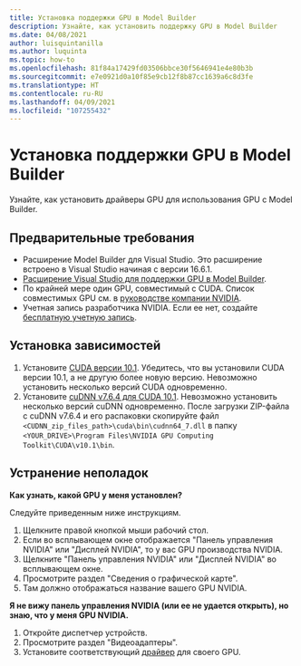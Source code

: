 ```yaml
---
title: Установка поддержки GPU в Model Builder
description: Узнайте, как установить поддержку GPU в Model Builder
ms.date: 04/08/2021
author: luisquintanilla
ms.author: luquinta
ms.topic: how-to
ms.openlocfilehash: 81f84a17429fd03506bbce30f5646941e4e80b3b
ms.sourcegitcommit: e7e0921d0a10f85e9cb12f8b87cc1639a6c8d3fe
ms.translationtype: HT
ms.contentlocale: ru-RU
ms.lasthandoff: 04/09/2021
ms.locfileid: "107255432"
---
```

# <a name="how-to-install-gpu-support-in-model-builder"></a>Установка поддержки GPU в Model Builder

Узнайте, как установить драйверы GPU для использования GPU с Model Builder.

## <a name="prerequisites"></a>Предварительные требования

- Расширение Model Builder для Visual Studio. Это расширение встроено в Visual Studio начиная с версии 16.6.1.
- [Расширение Visual Studio для поддержки GPU в Model Builder](https://marketplace.visualstudio.com/items?itemName=MLNET.ModelBuilderGPU).
- По крайней мере один GPU, совместимый с CUDA. Список совместимых GPU см. в [руководстве компании NVIDIA](https://developer.nvidia.com/cuda-gpus).
- Учетная запись разработчика NVIDIA. Если ее нет, создайте [бесплатную учетную запись](https://developer.nvidia.com/developer-program).

## <a name="install-dependencies"></a>Установка зависимостей

1. Установите [CUDA версии 10.1](https://developer.nvidia.com/cuda-10.1-download-archive-update2). Убедитесь, что вы установили CUDA версии 10.1, а не другую более новую версию. Невозможно установить несколько версий CUDA одновременно.
1. Установите [cuDNN v7.6.4 для CUDA 10.1](https://developer.nvidia.com/rdp/cudnn-download). Невозможно установить несколько версий cuDNN одновременно. После загрузки ZIP-файла с cuDNN v7.6.4 и его распаковки скопируйте файл `<CUDNN_zip_files_path>\cuda\bin\cudnn64_7.dll` в папку `<YOUR_DRIVE>\Program Files\NVIDIA GPU Computing Toolkit\CUDA\v10.1\bin`.

## <a name="troubleshooting"></a>Устранение неполадок

**Как узнать, какой GPU у меня установлен?**

Следуйте приведенным ниже инструкциям.

1. Щелкните правой кнопкой мыши рабочий стол.
1. Если во всплывающем окне отображается "Панель управления NVIDIA" или "Дисплей NVIDIA", то у вас GPU производства NVIDIA.
1. Щелкните "Панель управления NVIDIA" или "Дисплей NVIDIA" во всплывающем окне.
1. Просмотрите раздел "Сведения о графической карте".
1. Там должно отображаться название вашего GPU NVIDIA.

**Я не вижу панель управления NVIDIA (или ее не удается открыть), но знаю, что у меня GPU NVIDIA.**

1. Откройте диспетчер устройств.
1. Просмотрите раздел "Видеоадаптеры".
1. Установите соответствующий [драйвер](https://www.nvidia.com/drivers) для своего GPU.
